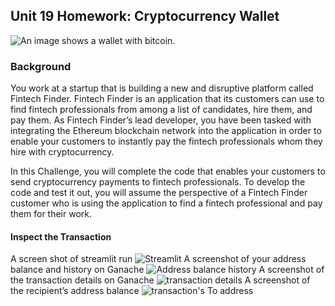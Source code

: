 ## Unit 19 Homework: Cryptocurrency Wallet

![An image shows a wallet with bitcoin.](Images/19-4-challenge-image.png)

### Background

You work at a startup that is building a new and disruptive platform called Fintech Finder. Fintech Finder is an application that its customers can use to find fintech professionals from among a list of candidates, hire them, and pay them. As Fintech Finder’s lead developer, you have been tasked with integrating the Ethereum blockchain network into the application in order to enable your customers to instantly pay the fintech professionals whom they hire with cryptocurrency.

In this Challenge, you will complete the code that enables your customers to send cryptocurrency payments to fintech professionals. To develop the code and test it out, you will assume the perspective of a Fintech Finder customer who is using the application to find a fintech professional and pay them for their work.

#### Inspect the Transaction

A screen shot of streamlit run
![Streamlit](Images/streamlit.png)
A screenshot of your address balance and history on Ganache
![Address balance history](Images/ganache.png)
A screenshot of the transaction details on Ganache
![transaction details](Images/ganache2.png)
A screenshot of the recipient’s address balance
![transaction's To address](Images/ganache3.png)

